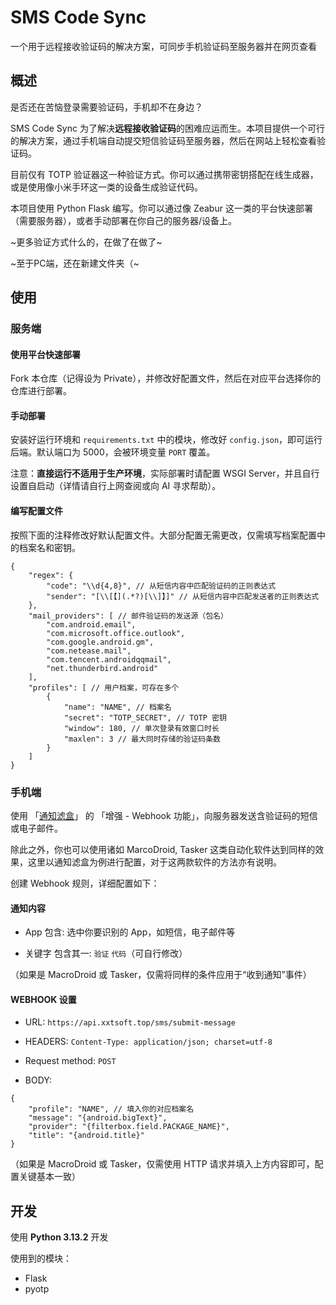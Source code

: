 
# SMS Code Sync

一个用于远程接收验证码的解决方案，可同步手机验证码至服务器并在网页查看

## 概述

是否还在苦恼登录需要验证码，手机却不在身边？

SMS Code Sync 为了解决**远程接收验证码**的困难应运而生。本项目提供一个可行的解决方案，通过手机端自动提交短信验证码至服务器，然后在网站上轻松查看验证码。

目前仅有 TOTP 验证器这一种验证方式。你可以通过携带密钥搭配在线生成器，或是使用像小米手环这一类的设备生成验证代码。

本项目使用 Python Flask 编写。你可以通过像 Zeabur 这一类的平台快速部署（需要服务器），或者手动部署在你自己的服务器/设备上。

~更多验证方式什么的，在做了在做了~

~至于PC端，还在新建文件夹（~

## 使用

### 服务端

#### 使用平台快速部署

Fork 本仓库（记得设为 Private），并修改好配置文件，然后在对应平台选择你的仓库进行部署。

#### 手动部署

安装好运行环境和 `requirements.txt` 中的模块，修改好 `config.json`，即可运行后端。默认端口为 5000，会被环境变量 `PORT` 覆盖。

注意：**直接运行不适用于生产环境**，实际部署时请配置 WSGI Server，并且自行设置自启动（详情请自行上网查阅或向 AI 寻求帮助）。

#### 编写配置文件

按照下面的注释修改好默认配置文件。大部分配置无需更改，仅需填写档案配置中的档案名和密钥。

```json5
{
    "regex": {
        "code": "\\d{4,8}", // 从短信内容中匹配验证码的正则表达式
        "sender": "[\\[【](.*?)[\\]】]" // 从短信内容中匹配发送者的正则表达式
    },
    "mail_providers": [ // 邮件验证码的发送源（包名）
        "com.android.email", 
        "com.microsoft.office.outlook",
        "com.google.android.gm",
        "com.netease.mail",
        "com.tencent.androidqqmail",
        "net.thunderbird.android"
    ],
    "profiles": [ // 用户档案，可存在多个
        {
            "name": "NAME", // 档案名
            "secret": "TOTP_SECRET", // TOTP 密钥
            "window": 180, // 单次登录有效窗口时长
            "maxlen": 3 // 最大同时存储的验证码条数
        }
    ]
}
```

### 手机端

使用 「[通知滤盒](https://coolapk.com/apk/com.catchingnow.np)」 的 「增强 - Webhook 功能」，向服务器发送含验证码的短信或电子邮件。

除此之外，你也可以使用诸如 MarcoDroid, Tasker 这类自动化软件达到同样的效果，这里以通知滤盒为例进行配置，对于这两款软件的方法亦有说明。

创建 Webhook 规则，详细配置如下：

#### 通知内容

* App 包含: 选中你要识别的 App，如短信，电子邮件等

* 关键字 包含其一: `验证` `代码`（可自行修改）

（如果是 MacroDroid 或 Tasker，仅需将同样的条件应用于“收到通知”事件）

#### WEBHOOK 设置

* URL: `https://api.xxtsoft.top/sms/submit-message`

* HEADERS: `Content-Type: application/json; charset=utf-8`

* Request method: `POST`

* BODY:

```json5
{
    "profile": "NAME", // 填入你的对应档案名
    "message": "{android.bigText}",
    "provider": "{filterbox.field.PACKAGE_NAME}",
    "title": "{android.title}"
}
```

（如果是 MacroDroid 或 Tasker，仅需使用 HTTP 请求并填入上方内容即可，配置关键基本一致）

## 开发

使用 **Python 3.13.2** 开发

使用到的模块：

* Flask
* pyotp
